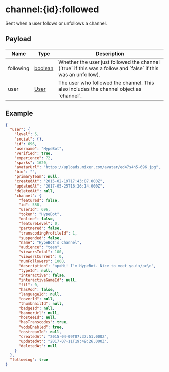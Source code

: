 # channel:{id}:followed

Sent when a user follows or unfollows a channel.

## Payload
|Name|Type|Description|
|----|----|-----------|
|following|[boolean](/rest/index.html#/boolean)|Whether the user just followed the channel (&#x60;true&#x60; if this was a follow and &#x60;false&#x60; if this was an unfollow).|
|user|[User](/rest/index.html#/User)|The user who followed the channel. This also includes the channel object as &#x60;channel&#x60;.|

## Example
```json
{
  "user": {
    "level": 5,
    "social": {},
    "id": 696,
    "username": "HypeBot",
    "verified": true,
    "experience": 72,
    "sparks": 1620,
    "avatarUrl": "https://uploads.mixer.com/avatar/ed47s4h5-696.jpg",
    "bio": "",
    "primaryTeam": null,
    "createdAt": "2015-02-19T17:43:07.000Z",
    "updatedAt": "2017-05-25T16:26:14.000Z",
    "deletedAt": null,
    "channel": {
      "featured": false,
      "id": 588,
      "userId": 696,
      "token": "HypeBot",
      "online": false,
      "featureLevel": 0,
      "partnered": false,
      "transcodingProfileId": 1,
      "suspended": false,
      "name": "HypeBot's Channel",
      "audience": "teen",
      "viewersTotal": 100,
      "viewersCurrent": 0,
      "numFollowers": 1000,
      "description": "<p>Hi! I'm HypeBot. Nice to meet you!</p>\n",
      "typeId": null,
      "interactive": false,
      "interactiveGameId": null,
      "ftl": 0,
      "hasVod": false,
      "languageId": null,
      "coverId": null,
      "thumbnailId": null,
      "badgeId": null,
      "bannerUrl": null,
      "hosteeId": null,
      "hasTranscodes": true,
      "vodsEnabled": true,
      "costreamId": null,
      "createdAt": "2015-04-09T07:37:51.000Z",
      "updatedAt": "2017-07-11T19:49:26.000Z",
      "deletedAt": null
    }
  },
  "following": true
}
```
